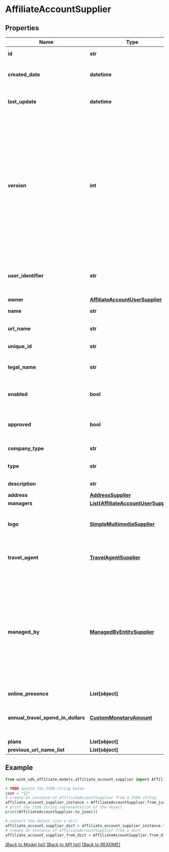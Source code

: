 # AffiliateAccountSupplier


## Properties

Name | Type | Description | Notes
------------ | ------------- | ------------- | -------------
**id** | **str** | Document UUID | [optional] 
**created_date** | **datetime** | Datetime this record was first created | [optional] 
**last_update** | **datetime** | Datetime this record was last updated | [optional] 
**version** | **int** | Version property that shows how many times this document has been persisted. Document will not persist if the version property is less than current version property in the system. Result in an optimistic locking exception. | [optional] 
**user_identifier** | **str** | User or Registered client owner identifier that created this record | 
**owner** | [**AffiliateAccountUserSupplier**](AffiliateAccountUserSupplier.md) | Owner | 
**name** | **str** | Name of company | 
**url_name** | **str** | Url slug of company name | 
**unique_id** | **str** | Even shorter url identifier | 
**legal_name** | **str** | Legal name of entity if other than name | [optional] 
**enabled** | **bool** | Whether this company is enabled by platform. | 
**approved** | **bool** | Whether this company has been approved by KYC. | [default to False]
**company_type** | **str** | Type of company | 
**type** | **str** | Type of sales channel | 
**description** | **str** | Account description. | [optional] 
**address** | [**AddressSupplier**](AddressSupplier.md) |  | 
**managers** | [**List[AffiliateAccountUserSupplier]**](AffiliateAccountUserSupplier.md) |  | [optional] 
**logo** | [**SimpleMultimediaSupplier**](SimpleMultimediaSupplier.md) | Customize account with a custom logo / profile picture. | [optional] 
**travel_agent** | [**TravelAgentSupplier**](TravelAgentSupplier.md) | Customize account with a custom logo / profile picture. | [optional] 
**managed_by** | [**ManagedByEntitySupplier**](ManagedByEntitySupplier.md) | If another company entity is managing this property, on behalf of the property, it can be specified here and the managing entity would be applicable a management fee on every booking. | [optional] 
**online_presence** | **List[object]** |  | [optional] 
**annual_travel_spend_in_dollars** | [**CustomMonetaryAmount**](CustomMonetaryAmount.md) | How much user or company spends on travel per year. | [optional] 
**plans** | **List[object]** |  | [optional] 
**previous_url_name_list** | **List[object]** |  | [optional] 

## Example

```python
from wink_sdk_affiliate.models.affiliate_account_supplier import AffiliateAccountSupplier

# TODO update the JSON string below
json = "{}"
# create an instance of AffiliateAccountSupplier from a JSON string
affiliate_account_supplier_instance = AffiliateAccountSupplier.from_json(json)
# print the JSON string representation of the object
print(AffiliateAccountSupplier.to_json())

# convert the object into a dict
affiliate_account_supplier_dict = affiliate_account_supplier_instance.to_dict()
# create an instance of AffiliateAccountSupplier from a dict
affiliate_account_supplier_from_dict = AffiliateAccountSupplier.from_dict(affiliate_account_supplier_dict)
```
[[Back to Model list]](../README.md#documentation-for-models) [[Back to API list]](../README.md#documentation-for-api-endpoints) [[Back to README]](../README.md)


